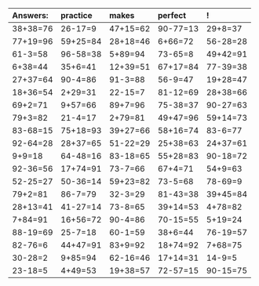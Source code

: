 | Answers: | practice | makes | perfect | ! |
| :--- | :--- | :--- | :--- | :--- |
| 38+38=76 | 26-17=9 | 47+15=62 | 90-77=13 | 29+8=37 | 
| 77+19=96 | 59+25=84 | 28+18=46 | 6+66=72 | 56-28=28 | 
| 61-3=58 | 96-58=38 | 5+89=94 | 73-65=8 | 49+42=91 | 
| 6+38=44 | 35+6=41 | 12+39=51 | 67+17=84 | 77-39=38 | 
| 27+37=64 | 90-4=86 | 91-3=88 | 56-9=47 | 19+28=47 | 
| 18+36=54 | 2+29=31 | 22-15=7 | 81-12=69 | 28+38=66 | 
| 69+2=71 | 9+57=66 | 89+7=96 | 75-38=37 | 90-27=63 | 
| 79+3=82 | 21-4=17 | 2+79=81 | 49+47=96 | 59+14=73 | 
| 83-68=15 | 75+18=93 | 39+27=66 | 58+16=74 | 83-6=77 | 
| 92-64=28 | 28+37=65 | 51-22=29 | 25+38=63 | 24+37=61 | 
| 9+9=18 | 64-48=16 | 83-18=65 | 55+28=83 | 90-18=72 | 
| 92-36=56 | 17+74=91 | 73-7=66 | 67+4=71 | 54+9=63 | 
| 52-25=27 | 50-36=14 | 59+23=82 | 73-5=68 | 78-69=9 | 
| 79+2=81 | 86-7=79 | 32-3=29 | 81-43=38 | 39+45=84 | 
| 28+13=41 | 41-27=14 | 73-8=65 | 39+14=53 | 4+78=82 | 
| 7+84=91 | 16+56=72 | 90-4=86 | 70-15=55 | 5+19=24 | 
| 88-19=69 | 25-7=18 | 60-1=59 | 38+6=44 | 76-19=57 | 
| 82-76=6 | 44+47=91 | 83+9=92 | 18+74=92 | 7+68=75 | 
| 30-28=2 | 9+85=94 | 62-16=46 | 17+14=31 | 14-9=5 | 
| 23-18=5 | 4+49=53 | 19+38=57 | 72-57=15 | 90-15=75 | 
